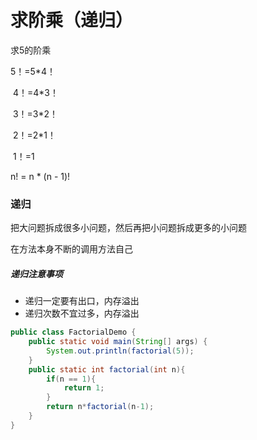 # 求阶乘（递归）

求5的阶乘

5！=5*4！

​             4！=4*3！

​                          3！=3*2！

​                                       2！=2*1！

​                                                    1！=1

n! = n * (n - 1)!

### 递归

把大问题拆成很多小问题，然后再把小问题拆成更多的小问题

在方法本身不断的调用方法自己

##### 递归注意事项

- 递归一定要有出口，内存溢出
- 递归次数不宜过多，内存溢出

```java
public class FactorialDemo {
	public static void main(String[] args) {
		System.out.println(factorial(5));
	}
	public static int factorial(int n){
		if(n == 1){
			return 1;
		}
		return n*factorial(n-1);
	}
}
```

